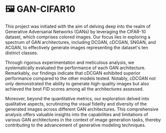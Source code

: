 # 🖼️  GAN-CIFAR10

This project was initiated with the aim of delving deep into the realm of Generative Adversarial Networks (GANs) by leveraging the CIFAR-10 dataset, which comprises colored images. Our focus lies in exploring a spectrum of GAN architectures, including DCGAN, cDCGAN, SNGAN, and ACGAN, to effectively generate images representing the dataset's ten distinct classes.

Through rigorous experimentation and meticulous analysis, we systematically evaluated the performance of each GAN architecture. Remarkably, our findings indicate that cDCGAN exhibited superior performance compared to the other models tested. Notably, cDCGAN not only demonstrated the ability to generate high-quality images but also achieved the best FID scores among all the architectures assessed.

Moreover, beyond the quantitative metrics, our exploration delved into qualitative aspects, scrutinizing the visual fidelity and diversity of the generated images across different GAN architectures. This comprehensive analysis offers valuable insights into the capabilities and limitations of various GAN architectures in the context of image generation tasks, thereby contributing to the advancement of generative modeling techniques.
